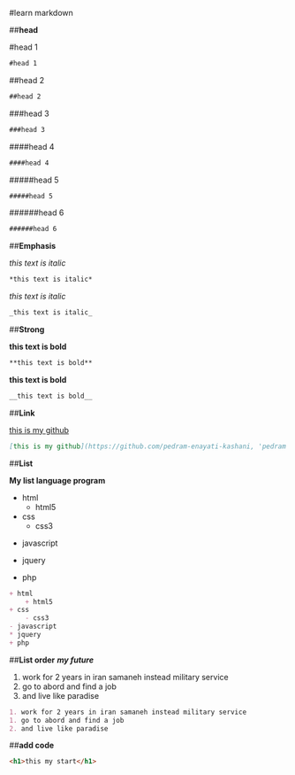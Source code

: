 #learn markdown

##**head**

#head 1
```markdown
#head 1
```
##head 2
```markdown
##head 2
```
###head 3
```markdown
###head 3
```
####head 4
```markdown
####head 4
```
#####head 5
```markdown
#####head 5
```
######head 6
```markdown
######head 6
```

##**Emphasis**

*this text is italic*
```markdown
*this text is italic*
```
_this text is italic_
```markdown
_this text is italic_
```

##**Strong**

**this text is bold**
```markdown
**this text is bold**
```

__this text is bold__
```markdown
__this text is bold__
```

##**Link**

[this is my github](https://github.com/pedram-enayati-kashani, 'pedram enayati kashani')
```markdown
[this is my github](https://github.com/pedram-enayati-kashani, 'pedram enayati kashani')
```

##**List**

**My list language program**
+ html
    + html5
+ css
    - css3
- javascript
* jquery
+ php
```markdown
+ html
    + html5
+ css
    - css3
- javascript
* jquery
+ php
```

##**List order**
***my future***
1. work for 2 years in iran samaneh instead military service
1. go to abord and find a job
2. and live like paradise
```markdown
1. work for 2 years in iran samaneh instead military service
1. go to abord and find a job
2. and live like paradise
```

##**add code**
```html
<h1>this my start</h1>
```